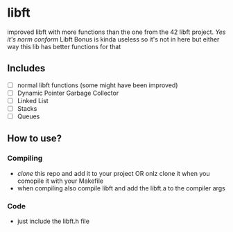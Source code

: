 # libft
improved libft with more functions than the one from the 42 libft project.
*Yes it's norm conform*
Libft Bonus is kinda useless so it's not in here but either way this lib has better functions for that

## Includes
- [ ] normal libft functions (some might have been improved)
- [ ] Dynamic Pointer Garbage Collector
- [ ] Linked List
- [ ] Stacks
- [ ] Queues

## How to use?
### Compiling
- *clone* this repo and add it to your project OR onlz clone it when you comopile it with your Makefile
- when compiling also compile libft and add the libft.a to the compiler args
### Code
- just include the libft.h file

